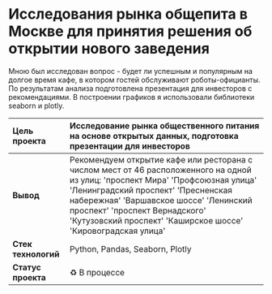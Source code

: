 # Исследования рынка общепита в Москве для принятия решения об открытии нового заведения

Мною был исследован вопрос - будет ли успешным и популярным на долгое время кафе, в
котором гостей обслуживают роботы-официанты. По результатам анализа подготовлена
презентация для инвесторов с рекомендациями. В построении графиков я использовали
библиотеки seaborn и plotly. 

| __Цель проекта__ | Исследование рынка общественного питания на основе открытых данных, подготовка презентации для инвесторов |
| :------ | :------ |
| __Вывод__ | Рекомендуем открытие кафе или ресторана с числом мест от 46 расположенного на одной из улиц: 'проспект Мира' 'Профсоюзная улица' 'Ленинградский проспект' 'Пресненская набережная' 'Варшавское шоссе' 'Ленинский проспект' 'проспект Вернадского' 'Кутузовский проспект' 'Каширское шоссе' 'Кировоградская улица'  |
| __Стек технологий__|Python, Pandas, Seaborn, Plotly|
| __Статус проекта__ | ♻ В процессе |

